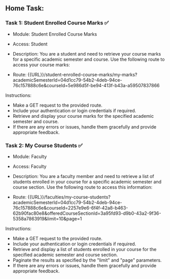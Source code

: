## Home Task:

### Task 1: Student Enrolled Course Marks ✅

- Module: Student Enrolled Course Marks
- Access: Student

- Description:
  You are a student and need to retrieve your course marks for a specific academic semester and course. Use the following route to access your course marks:

- Route: {{URL}}/student-enrolled-course-marks/my-marks?academicSemesterId=04d1cc79-54b2-4deb-94ce-76c157888c6e&courseId=5e986d5f-be94-413f-b43a-a59507837866

Instructions:

- Make a GET request to the provided route.
- Include your authentication or login credentials if required.
- Retrieve and display your course marks for the specified academic semester and course.
- If there are any errors or issues, handle them gracefully and provide appropriate feedback.

### Task 2: My Course Students ✅

- Module: Faculty
- Access: Faculty

- Description:
  You are a faculty member and need to retrieve a list of students enrolled in your course for a specific academic semester and course section. Use the following route to access this information:

- Route: {{URL}}/faculties/my-course-students?academicSemesterId=04d1cc79-54b2-4deb-94ce-76c157888c6e&courseId=2257e9e6-6f4f-42a8-b463-62b90fac80e8&offeredCourseSectionId=3a95fd93-d9b0-43a2-9f36-5358a7863919&limit=10&page=1

Instructions:

- Make a GET request to the provided route.
- Include your authentication or login credentials if required.
- Retrieve and display a list of students enrolled in your course for the specified academic semester and course section.
- Paginate the results as specified by the "limit" and "page" parameters.
- If there are any errors or issues, handle them gracefully and provide appropriate feedback.
